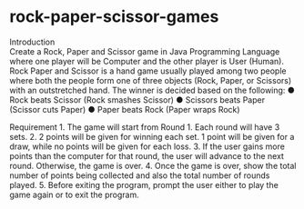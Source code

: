 # rock-paper-scissor-games
Introduction <br>
Create a Rock, Paper and Scissor game in Java Programming Language where one player will be
Computer and the other player is User (Human). Rock Paper and Scissor is a hand game usually
played among two people where both the people form one of three objects (Rock, Paper, or
Scissors) with an outstretched hand. The winner is decided based on the following:
      ● Rock beats Scissor (Rock smashes Scissor)
      ● Scissors beats Paper (Scissor cuts Paper)
      ● Paper beats Rock (Paper wraps Rock)

Requirement
      1. The game will start from Round 1. Each round will have 3 sets.
      2. 2 points will be given for winning each set. 1 point will be given for a draw, while no points will be
      given for each loss.
      3. If the user gains more points than the computer for that round, the user will advance to the next
      round. Otherwise, the game is over.
      4. Once the game is over, show the total number of points being collected and also the total number
      of rounds played.
      5. Before exiting the program, prompt the user either to play the game again or to exit the program.
